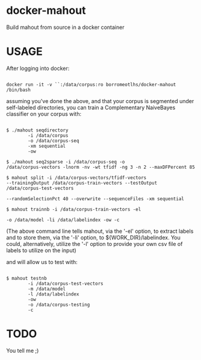# docker-mahout
Build mahout from source in a docker container

# USAGE

After logging into docker:

<code>
docker run -it -v `<path_to_corpus>`:/data/corpus:ro borromeotlhs/docker-mahout /bin/bash
</code>



assuming you've done the above, and that your corpus is segmented under self-labeled directories, you can train a Complementary NaiveBayes classifier on your corpus with:

<code>
$ ./mahout seqdirectory 
        -i /data/corpus
        -o /data/corpus-seq
        -xm sequential
        -ow
</code>

<code>$ ./mahout seq2sparse 
        -i /data/corpus-seq
        -o /data/corpus-vectors
        -lnorm 
        -nv 
        -wt tfidf
        -ng 3
        -n 2
        --maxDFPercent 85
</code>

<code>$ mahout split 
        -i /data/corpus-vectors/tfidf-vectors 
        --trainingOutput /data/corpus-train-vectors 
        --testOutput /data/corpus-test-vectors  
        --randomSelectionPct 40 
        --overwrite --sequenceFiles -xm sequential
</code>

<code>$ mahout trainnb 
        -i /data/corpus-train-vectors
        -el  
        -o /data/model 
        -li /data/labelindex 
        -ow 
        -c
</code>

(The above command line tells mahout, via the '-el' option, to extract labels and to store them, via the '-li' option, to ${WORK_DIR}/labelindex.
You could, alternatively, utilize the '-l' option to provide your own csv file of labels to utilize on the input)

and will allow us to test with:

<code>
$ mahout testnb 
        -i /data/corpus-test-vectors
        -m /data/model 
        -l /data/labelindex 
        -ow 
        -o /data/corpus-testing 
        -c
</code>

# TODO

You tell me ;)

